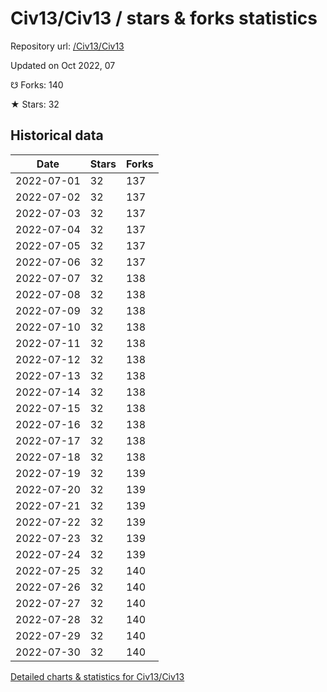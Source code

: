 # Civ13/Civ13 / stars & forks statistics

Repository url: [/Civ13/Civ13](https://github.com/Civ13/Civ13)

Updated on Oct 2022, 07

☋ Forks: 140

★ Stars: 32

## Historical data
| Date | Stars | Forks |
|------|-------|-------|
| 2022-07-01 | 32 | 137 | 
| 2022-07-02 | 32 | 137 | 
| 2022-07-03 | 32 | 137 | 
| 2022-07-04 | 32 | 137 | 
| 2022-07-05 | 32 | 137 | 
| 2022-07-06 | 32 | 137 | 
| 2022-07-07 | 32 | 138 | 
| 2022-07-08 | 32 | 138 | 
| 2022-07-09 | 32 | 138 | 
| 2022-07-10 | 32 | 138 | 
| 2022-07-11 | 32 | 138 | 
| 2022-07-12 | 32 | 138 | 
| 2022-07-13 | 32 | 138 | 
| 2022-07-14 | 32 | 138 | 
| 2022-07-15 | 32 | 138 | 
| 2022-07-16 | 32 | 138 | 
| 2022-07-17 | 32 | 138 | 
| 2022-07-18 | 32 | 138 | 
| 2022-07-19 | 32 | 139 | 
| 2022-07-20 | 32 | 139 | 
| 2022-07-21 | 32 | 139 | 
| 2022-07-22 | 32 | 139 | 
| 2022-07-23 | 32 | 139 | 
| 2022-07-24 | 32 | 139 | 
| 2022-07-25 | 32 | 140 | 
| 2022-07-26 | 32 | 140 | 
| 2022-07-27 | 32 | 140 | 
| 2022-07-28 | 32 | 140 | 
| 2022-07-29 | 32 | 140 | 
| 2022-07-30 | 32 | 140 | 


[Detailed charts & statistics for Civ13/Civ13](https://reviewgithub.com/rep/Civ13/Civ13)
